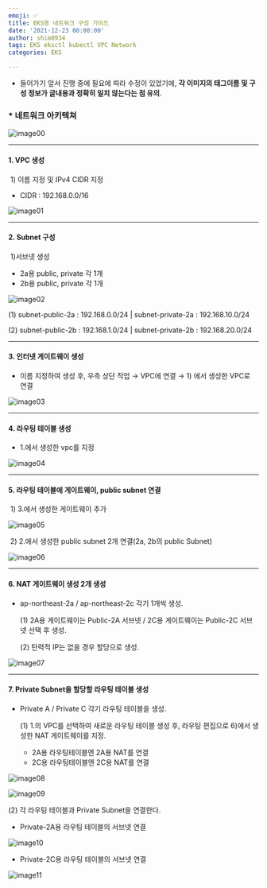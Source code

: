 ```yaml
---
emoji: ✅
title: EKS용 네트워크 구성 가이드
date: '2021-12-23 00:00:00'
author: shim8934
tags: EKS eksctl kubectl VPC Network
categories: EKS

---
```




* 들어가기 앞서 진행 중에 필요에 따라 수정이 있었기에, **각 이미지의 태그이름 및 구성 정보가 글내용과 정확히 일치 않는다는 점 유의**.

  

### * 네트워크 아키텍쳐

![image00](./image00.png)

---

#### 1. VPC 생성

​	1) 이름 지정 및 IPv4 CIDR 지정
  - CIDR : 192.168.0.0/16

  ![image01](./image01.png)

---

#### 2. Subnet 구성

​	1)서브넷 생성
- 2a용 public, private 각 1개
- 2b용 public, private 각 1개

![image02](./image02.png)

(1) subnet-public-2a : 192.168.0.0/24  |  subnet-private-2a : 192.168.10.0/24

(2) subnet-public-2b : 192.168.1.0/24  |  subnet-private-2b : 192.168.20.0/24

---


#### 3. 인터넷 게이트웨이 생성

* 이름 지정하여 생성 후, 우측 상단 작업 → VPC에 연결 → 1) 에서 생성한 VPC로 연결

![image03](./image03.png)

---


#### 4. 라우팅 테이블 생성

  - 1.에서 생성한 vpc를 지정

![image04](./image04.png)

---


#### 5. 라우팅 테이블에 게이트웨이, public subnet 연결

​	1) 3.에서 생성한 게이트웨이 추가

![image05](./image05.png)

​	2) 2.에서 생성한 public subnet 2개 연결(2a, 2b의 public Subnet)

![image06](./image06.png)

---


#### 6. NAT 게이트웨이 생성 2개 생성

* ap-northeast-2a / ap-northeast-2c 각기 1개씩 생성.

  (1) 2A용 게이트웨이는 Public-2A 서브넷 / 2C용 게이트웨이는 Public-2C 서브넷 선택 후 생성.
  
  (2) 탄력적 IP는 없을 경우 할당으로 생성.

![image07](./image07.png)

---

#### 7. Private Subnet을 할당할 라우팅 테이블 생성

* Private A / Private C 각기 라우팅 테이블을 생성.

  (1) 1.의 VPC를 선택하여 새로운 라우팅 테이블 생성 후, 라우팅 편집으로 6)에서 생성한 NAT 게이트웨이를 지정.
  
  * 2A용 라우팅테이블엔 2A용 NAT를 연결
  * 2C용 라우팅테이블엔 2C용 NAT를 연결

![image08](./image08.png)

  ![image09](./image09.png)



  (2) 각 라우팅 테이블과 Private Subnet을 연결한다.

  - Private-2A용 라우팅 테이블의 서브넷 연결

![image10](./image10.png)

  - Private-2C용 라우팅 테이블의 서브넷 연결

![image11](./image11.png)



```toc
```



